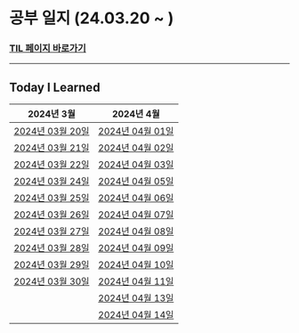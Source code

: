 # 공부 일지 (24.03.20 ~ )

### [TIL 페이지 바로가기](https://www.notion.so/TIL-Today-Is-Learn-e8ac044b5f804973b1ac348016ef2584)
<hr/>

## Today I Learned
|2024년 3월| 2024년 4월|
|:---:|:---:|
|[2024년 03월 20일](https://www.notion.so/2024-03-20-9e596b1d167e4e3db3a17690a9b29256)| [2024년 04월 01일](https://www.notion.so/2024-4-1-1df6582c27514ecc931351bf8f1b544e)|
[2024년 03월 21일](https://www.notion.so/2024-3-21-e229bcf9463b4fcf804026e77bc7f99d)|[2024년 04월 02일](https://www.notion.so/2024-4-2-064a0b7bc079408191675d923dd1acd3)|
[2024년 03월 22일](https://www.notion.so/2024-3-22-f301b9df51c141e69765ed97dea492d7)|[2024년 04월 03일](https://www.notion.so/2024-4-3-26b97cf795a843dd8789017d4a0428a5)|
[2024년 03월 24일](https://www.notion.so/2024-3-24-dea81c5b923b42978ba2a48a8b9481c4)|[2024년 04월 05일](https://www.notion.so/2024-4-5-3ac7a0002ca041d1bda020b2119d6345)|
[2024년 03월 25일](https://www.notion.so/2024-3-25-b8ed896276cd43b58da6e5343e7c3af4)|[2024년 04월 06일](https://www.notion.so/2024-4-6-47af4067809a4a47a591645b413f5e95)|
[2024년 03월 26일](https://www.notion.so/2024-3-26-7950aa0431e84bbe87cb0e53187433d0)|[2024년 04월 07일](https://www.notion.so/2024-4-7-f2ccb7c104444dab9dd8ca9cc5b7e5bb)|
[2024년 03월 27일](https://www.notion.so/2024-3-27-a636e42a22a64f7097138c984c901b8b)|[2024년 04월 08일](https://www.notion.so/2024-4-8-b4f0372ee6e74303a615d9bdd3b5091b)|
[2024년 03월 28일](https://www.notion.so/2024-3-28-1456fd9d35954c39bf24f65903fb0a4d)|[2024년 04월 09일](https://www.notion.so/2024-4-9-266892c7897644198002f55da013128d)|
[2024년 03월 29일](https://www.notion.so/2024-3-29-f828de6bc9b443728158779e97276856)|[2024년 04월 10일](https://www.notion.so/2024-4-10-b7f28fda58f14132b412832aa44a331c)|
[2024년 03월 30일](https://www.notion.so/2024-3-30-ce6b2da613634214bd3139b81113503f)|[2024년 04월 11일](https://www.notion.so/2024-4-11-f6383ba629a547a6b256804fa3cc70df)|
| |[2024년 04월 13일](https://www.notion.so/2024-4-13-c0d68309d14c439faedd9071b113d7dd)|
| |[2024년 04월 14일](https://www.notion.so/2024-4-14-b46de93bfa774858a0873fd336dcaec5)|
